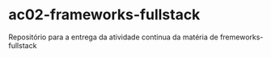 # ac02-frameworks-fullstack
Repositório para a entrega da atividade continua da matéria de fremeworks-fullstack
